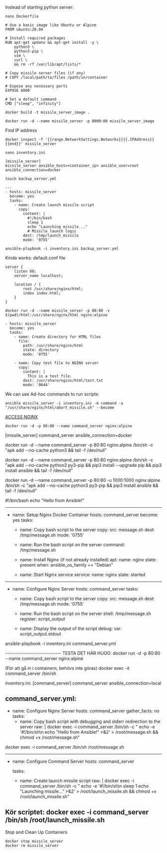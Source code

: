Instead of starting python server:

```
nano Dockerfile
```

```
# Use a basic image like Ubuntu or Alpine
FROM ubuntu:20.04

# Install required packages
RUN apt-get update && apt-get install -y \
    python3 \
    python3-pip \
    vim \
    curl \
    && rm -rf /var/lib/apt/lists/*

# Copy missile server files (if any)
# COPY /local/path/to/files /path/in/container

# Expose any necessary ports
EXPOSE 8000

# Set a default command
CMD ["sleep", "infinity"]
```


```
docker build -t missile_server_image .
```

```
docker run -d --name missile_server -p 8000:80 missile_server_image
```

Find IP address
```
docker inspect -f '{{range.NetworkSettings.Networks}}{{.IPAddress}}{{end}}' missile_server
```

```
nano inventory.ini
```

```
[missile_server]
missile_server ansible_host=<container_ip> ansible_user=root ansible_connection=docker
```

```
touch backup_server.yml
```

```
---
- hosts: missile_server
  become: yes
  tasks:
    - name: Create launch missile script
      copy:
        content: |
          #!/bin/bash
          sleep 1
          echo "Launching missile..."
          # Missile launch logic
        dest: /tmp/launch_missile
        mode: '0755'
```

```
ansible-playbook -i inventory.ini backup_server.yml
```


Kinda works:
default.conf file
```
server {
    listen 80;
    server_name localhost;

    location / {
        root /usr/share/nginx/html;
        index index.html;
    }
}
```

```
docker run -d --name missile_server -p 80:80 -v $(pwd)/html:/usr/share/nginx/html nginx:alpine
```

```
- hosts: missile_server
  become: yes
  tasks:
    - name: Create directory for HTML files
      file:
        path: /usr/share/nginx/html
        state: directory
        mode: '0755'

    - name: Copy test file to NGINX server
      copy:
        content: |
          This is a test file.
        dest: /usr/share/nginx/html/test.txt
        mode: '0644'
```
We can use Ad-hoc commands to run scripts:
```
ansible missile_server -i inventory.ini -m command -a "/usr/share/nginx/html/abort_missile.sh" --become
```


[ACCESS NGINX]({{TRAFFIC_HOST1_80}})
```
docker run -d -p 80:80 --name command_server nginx:alpine
```


[missile_server]
command_server ansible_connection=docker


docker run -d --name command_server -p 80:80 nginx:alpine /bin/sh -c "apk add --no-cache python3 && tail -f /dev/null"

docker run -d --name command_server -p 80:80 nginx:alpine /bin/sh -c "apk add --no-cache python3 py3-pip && pip3 install --upgrade pip && pip3 install ansible && tail -f /dev/null"

docker run -d --name command_server -p 80:80 -u 1000:1000 nginx:alpine /bin/sh -c "apk add --no-cache python3 py3-pip && pip3 install ansible && tail -f /dev/null"



#!/bin/bash
echo "Hello from Ansible!"

---
- name: Setup Nginx Docker Container
  hosts: command_server
  become: yes
  tasks:
    - name: Copy bash script to the server
      copy:
        src: message.sh
        dest: /tmp/message.sh
        mode: '0755'

    - name: Run the bash script on the server
      command: /tmp/message.sh

    - name: Install Nginx (if not already installed)
      apt:
        name: nginx
        state: present
      when: ansible_os_family == "Debian"

    - name: Start Nginx service
      service:
        name: nginx
        state: started


---
- name: Configure Nginx Server
  hosts: command_server
  tasks:
    - name: Copy bash script to the server
      copy:
        src: message.sh
        dest: /tmp/message.sh
        mode: '0755'

    - name: Run the bash script on the server
      shell: /tmp/message.sh
      register: script_output

    - name: Display the output of the script
      debug:
        var: script_output.stdout

ansible-playbook -i inventory.ini command_server.yml


---------------------------- TESTA DET HÄR HUGO:
docker run -d -p 80:80 --name command_server nginx:alpine


(För att gå in i containern, behövs inte göras)
docker exec -it command_server /bin/sh

inventory.ini:
[command_server]
command_server ansible_connection=local

command_server.yml:
---
- name: Configure Nginx Server
  hosts: command_server
  gather_facts: no
  tasks:
    - name: Copy bash script with debugging and stderr redirection to the server
      raw: |
        docker exec -i command_server /bin/sh -c "
        echo -e '#!/bin/sh\n
        echo \"Hello from Ansible!\" >&2' > /root/message.sh &&
        chmod +x /root/message.sh"

docker exec -i command_server /bin/sh /root/message.sh


<!-- ---
- name: Configure Nginx Server
  hosts: command_server
  gather_facts: no
  tasks:
    - name: Copy bash script with debugging and stderr redirection to the server
      raw: docker exec -i command_server /bin/sh -c "echo -e '#!/bin/sh\n \necho \"Hello from Ansible!\" >&2' > /root/message.sh && chmod +x /root/message.sh"

    - name: Verify script exists inside the container
      raw: docker exec -i command_server ls -l /root/message.sh

    - name: Display contents of the script
      raw: docker exec -i command_server cat /root/message.sh

    - name: Run the bash script on the server with output redirection
      raw: docker exec -i command_server /bin/sh /root/message.sh
 -->

 ---
- name: Configure Command Server
  hosts: command_server



   tasks:
    - name: Create launch missile script
      raw: |
        docker exec -i command_server /bin/sh -c "
        echo -e '#!/bin/sh\n
        sleep 1
        echo \"Launching missile...\" >&2' > /root/launch_missile.sh &&
        chmod +x /root/launch_missile.sh"


Kör scriptet:
docker exec -i command_server /bin/sh /root/launch_missile.sh
----------------------------




Stop and Clean Up Containers
```
docker stop missile_server
docker rm missile_server
```
